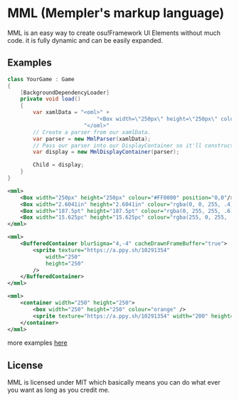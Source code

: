 # MML (Mempler's markup language)
MML is an easy way to create osu!Framework UI Elements without much code.
it is fully dynamic and can be easily expanded.

## Examples
```cs
class YourGame : Game
{
    [BackgroundDependencyLoader]
    private void load()
    {
        var xamlData = "<oml>" +
                            "<Box width=\"250px\" height=\"250px\" colour=\"#FF0000\" position=\"0,0\"/>" +
                        "</oml>"
        // Create a parser from our xamlData.
        var parser = new MmlParser(xamlData);
        // Pass our parser into our DisplayContainer so it'll construct on "Add"
        var display = new MmlDisplayContainer(parser);

        Child = display;
    }
}
```

```xml
<mml>
    <Box width="250px" height="250px" colour="#FF0000" position="0,0"/>
    <Box width="2.6041in" height="2.6041in" colour="rgba(0, 0, 255, .4)" position="100,100"/>
    <Box width="187.5pt" height="187.5pt" colour="rgba(0, 255, 255, .6)" position="200,200"/>
    <Box width="15.625pc" height="15.625pc" colour="rgba(255, 0, 255, .8)" position="300,300"/>
</mml>
```

```xml
<mml>
    <BufferedContainer blurSigma="4,-4" cacheDrawnFrameBuffer="true">
        <sprite texture="https://a.ppy.sh/10291354"
            width="250"
            height="250"
        />
    </BufferedContainer>
</mml>
```

```xml
<mml>
    <container width="250" height="250">
        <box width="250" height="250" colour="orange" />
        <sprite texture="https://a.ppy.sh/10291354" width="200" height="200" margin="25" />
    </container>
</mml>
```

more examples [here](./MML.VisualTests/)

## License
MML is licensed under MIT which basically means you can do what ever you want
as long as you credit me.
